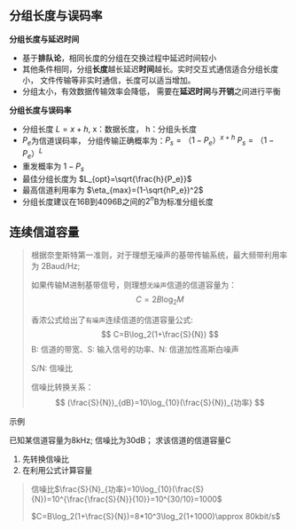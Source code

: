 ## 分组长度与误码率

**分组长度与延迟时间**

- 基于**排队论**，相同长度的分组在交换过程中延迟时间较小
- 其他条件相同，分组**长度**越长延迟**时间**越长。实时交互式通信适合分组长度小， 文件传输等非实时通信，长度可以适当增加。
- 分组太小，有效数据传输效率会降低， 需要在**延迟时间**与**开销**之间进行平衡

**分组长度与误码率**

- 分组长度 $L=x+h$,  x：数据长度， h：分组头长度
- $P_e$为信道误码率， 分组传输正确概率为：$P_s=（1-P_e）^{x+h}$     $P_s=（1-P_e）^L$
- 重发概率为 $1-P_s$
- 最佳分组长度为 $L_{opt}=\sqrt{\frac{h}{P_e}}$
- 最高信道利用率为 $\eta_{max}=(1-\sqrt{hP_e})^2$
- 分组长度建议在16B到4096B之间的$2^n$B为标准分组长度







## 连续信道容量

> 根据奈奎斯特第一准则，对于理想无噪声的基带传输系统，最大频带利用率为 2Baud/Hz;
>
> 如果传输M进制基带信号，则理想`无噪声`信道的信道容量为：
> $$
> C=2B\log_{2}M
> $$
>
> 香浓公式给出了`有噪声`连续信道的信道容量公式:
> $$
> C=B\log_2(1+\frac{S}{N})
> $$
> B: 信道的带宽、S: 输入信号的功率、N: 信道加性高斯白噪声
>
> S/N: 信噪比
>
> 信噪比转换关系：
> $$
> (\frac{S}{N})_{dB}=10\log_{10}(\frac{S}{N})_{功率}
> $$



示例

已知某信道容量为8kHz; 信噪比为30dB； 求该信道的信道容量C

1. 先转换信噪比
2. 在利用公式计算容量

> 信噪比$\frac{S}{N}_{功率}=10\log_{10}(\frac{S}{N})=10^{\frac{\frac{S}{N}}{10}}=10^{30/10}=1000$
>
> $C=B\log_2(1+\frac{S}{N})=8*10^3\log_2(1+1000)\approx 80kbit/s$